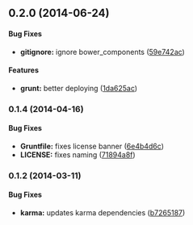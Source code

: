 <a name="0.2.0"></a>
## 0.2.0 (2014-06-24)


#### Bug Fixes

* **gitignore:** ignore bower_components ([59e742ac](https://github.com/sofa/sofa-logging-service/commit/59e742ac2c07d39dcb3a8e535949abaeb934702e))


#### Features

* **grunt:** better deploying ([1da625ac](https://github.com/sofa/sofa-logging-service/commit/1da625acb6cbbf7e70d060f2a0b11dff1e309db1))


<a name="0.1.4"></a>
### 0.1.4 (2014-04-16)


#### Bug Fixes

* **Gruntfile:** fixes license banner ([6e4b4d6c](https://github.com/sofa/sofa-logging-service/commit/6e4b4d6c9c726ac3a8c7501e6b2a75ed94e38e31))
* **LICENSE:** fixes naming ([71894a8f](https://github.com/sofa/sofa-logging-service/commit/71894a8fa869f8f0d3d42738405623350bafddb6))


<a name="0.1.2"></a>
### 0.1.2 (2014-03-11)


#### Bug Fixes

* **karma:** updates karma dependencies ([b7265187](https://github.com/sofa/sofa-logging-service/commit/b72651879a0e3bcabb0aa9dc7531eb6d9d0d781b))

